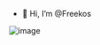 - 👋 Hi, I’m @Freekos

![image](https://user-images.githubusercontent.com/81808264/167867804-c6299204-0802-4075-8610-3d785ffd9036.png)

